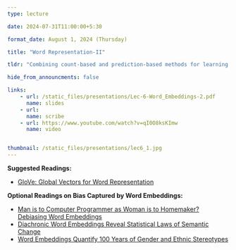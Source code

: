 ```yaml
---
type: lecture

date: 2024-07-31T11:00:00+5:30

format_date: August 1, 2024 (Thursday)

title: "Word Representation-II"

tldr: "Combining count-based and prediction-based methods for learning word representations &ndash; GloVe."

hide_from_announcments: false

links: 
    - url: /static_files/presentations/Lec-6-Word_Embeddings-2.pdf
      name: slides
    - url: 
      name: scribe
    - url: https://www.youtube.com/watch?v=qI0O8ksKImw
      name: video


thumbnail: /static_files/presentations/lec6_1.jpg
---
```


<!-- Other additional contents using markdown -->
**Suggested Readings:**
- [GloVe: Global Vectors for Word Representation](https://aclanthology.org/D14-1162.pdf)
  
**Optional Readings on Bias Captured by Word Embeddings:**
- [Man is to Computer Programmer as Woman is to Homemaker? Debiasing Word Embeddings](https://papers.nips.cc/paper_files/paper/2016/file/a486cd07e4ac3d270571622f4f316ec5-Paper.pdf)
- [Diachronic Word Embeddings Reveal Statistical Laws of Semantic Change](https://aclanthology.org/P16-1141.pdf)
- [Word Embeddings Quantify 100 Years of Gender and Ethnic Stereotypes](https://arxiv.org/pdf/1711.08412)

